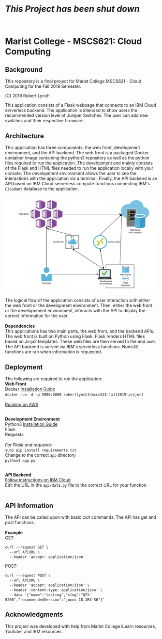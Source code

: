 # ***This Project has been shut down***<br><br>
# Marist College - MSCS621: Cloud Computing
## Background
This repository is a final project for Marist College MSCS621 - Cloud Computing for the Fall 2019 Semester.

(C) 2019 Robert Lynch

This application consists of a Flask webpage that connects to an IBM Cloud serverless backend. The application is intended to show users the recommended version level of Juniper Switches. The user can add new switches and their respective firmware.

## Architecture
This application has three components: the web front, development environment, and the API backend. The web front is a packaged Docker container image containing the python3 repository as well as the python files required to run the application. The development end mainly consists of the Flask and HTML files needed to run the application locally with your console. The development environment allows the user to see the interactions with the application via a terminal. Finally, the API backend is an API based on IBM Cloud serverless compute functions connecting IBM's `Cloudant` database to the application.

![Architecture Drawing](MSCS621-Project.png)

The logical flow of the application consists of user interaction with either the web front or the development environment. Then, either the web front or the developement environment, interacts with the API to display the correct information for the user.
<br><br>
**Dependencies**<br>
This applications has two main parts, the web front, and the backend APIs. The web front is built on Python using Flask. Flask renders HTML files based on Jinja2 templates. These web files are then served to the end user. The API backend is served via IBM's serverless functions. NodeJS functions are ran when information is requested.

## Deployment
The following are required to run the application:<br>
**Web Front**<br>
Docker [Installation Guide](https://docs.docker.com/v17.09/engine/installation/)<br>
`docker run -d -p 5000:5000 robertlynch3/mscs621-fall2019-project`<br>
<br>
[Running on AWS](https://www.theserverside.com/video/How-to-deploy-Docker-Hub-hosted-microservices-in-AWS-ECS)
<br><br>

**Development Environment**<br>
Python3 [Installation Guide](https://realpython.com/installing-python/)<br>
Flask<br>
Requests<br><br>
_For Flask and requests:_<br>
`sudo pip install requirements.txt`
<br>
Change to the correct `app` directory<br>
`python3 app.py`
<br><br>

**API Backend**<br>
[Follow instructions on IBM Cloud](https://cloud.ibm.com/docs/tutorials?topic=solution-tutorials-serverless-api-webapp)<br>
Edit the URL in the `app/data.py` file to the correct URL for your function.
<br><br>

## API Information
The API can be called upon with basic curl commands. The API has get and post functions.
<br><br>
**Example**<br>
GET:
```
curl --request GET \
  --url APIURL \
  --header 'accept: application/json'
```
POST:
```
curl --request POST \
  --url APIURL \
  --header 'accept: application/json' \
  --header 'content-type: application/json' \
  --data '{"name":"testing","slug":"QFX-5200","recommendedVersion":"junos 18.1R3-S6"}'
```

## Acknowledgments
This project was developed with help from Marist College iLearn resources, Youtube, and IBM resources.
